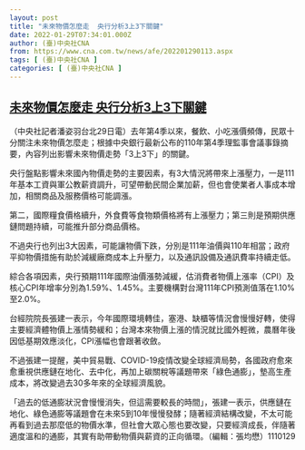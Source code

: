 ```yaml
---
layout: post
title: "未來物價怎麼走  央行分析3上3下關鍵"
date: 2022-01-29T07:34:01.000Z
author: (臺)中央社CNA
from: https://www.cna.com.tw/news/afe/202201290113.aspx
tags: [ (臺)中央社CNA ]
categories: [ (臺)中央社CNA ]
---
```

<!--1643441641000-->
[未來物價怎麼走  央行分析3上3下關鍵](https://www.cna.com.tw/news/afe/202201290113.aspx)
------

<div>
<div></div><div><p>（中央社記者潘姿羽台北29日電）去年第4季以來，餐飲、小吃漲價頻傳，民眾十分關注未來物價怎麼走；根據中央銀行最新公布的110年第4季理監事會議事錄摘要，內容列出影響未來物價走勢「3上3下」的關鍵。</p><p>央行盤點影響未來國內物價走勢的主要因素，有3大情況將帶來上漲壓力，一是111年基本工資與軍公教薪資調升，可望帶動民間企業加薪，但也會使業者人事成本增加，相關商品及服務價格可能調漲。</p><p>第二，國際糧食價格續升，外食費等食物類價格將有上漲壓力；第三則是預期供應鏈問題持續，可能推升部分商品價格。</p><p>不過央行也列出3大因素，可能讓物價下跌，分別是111年油價與110年相當；政府平抑物價措施有助於減緩廠商成本上升壓力，以及通訊設備及通訊費率持續走低。</p><p>綜合各項因素，央行預期111年國際油價漲勢減緩，估消費者物價上漲率（CPI）及核心CPI年增率分別為1.59%、1.45%。主要機構對台灣111年CPI預測值落在1.10%至2.0%。</p><p>台經院院長張建一表示，今年國際環境轉佳，塞港、缺櫃等情況會慢慢好轉，使得主要經濟體物價上漲情勢緩和；台灣本來物價上漲的情況就比國外輕微，農曆年後因低基期效應淡化，CPI漲幅也會跟著收斂。</p><p>不過張建一提醒，美中貿易戰、COVID-19疫情改變全球經濟局勢，各國政府愈來愈重視供應鏈在地化、去中化，再加上碳關稅等議題帶來「綠色通膨」，墊高生產成本，將改變過去30多年來的全球經濟風貌。</p><p>「過去的低通膨狀況會慢慢消失，但這需要較長的時間」，張建一表示，供應鏈在地化、綠色通膨等議題會在未來5到10年慢慢發酵；隨著經濟結構改變，不太可能再看到過去那麼低的物價水準，但社會大眾心態也要改變，只要經濟成長，伴隨著適度溫和的通膨，其實有助帶動物價與薪資的正向循環。（編輯：張均懋）1110129</p></div>
</div>
